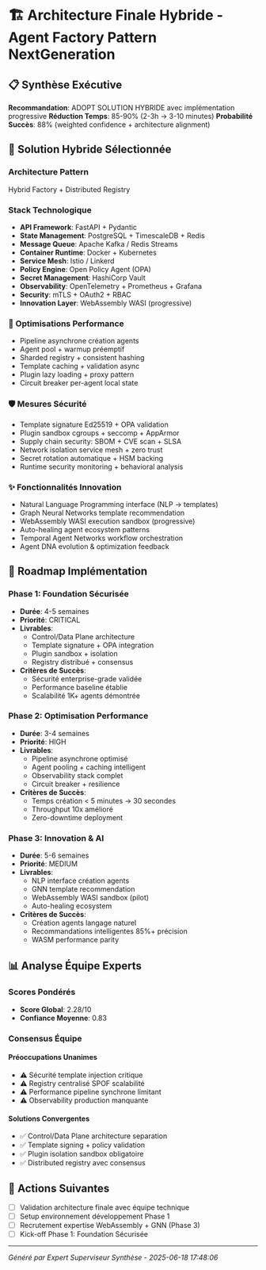 # 🏗️ Architecture Finale Hybride - Agent Factory Pattern NextGeneration

## 📋 Synthèse Exécutive

**Recommandation**: ADOPT SOLUTION HYBRIDE avec implémentation progressive
**Réduction Temps**: 85-90% (2-3h → 3-10 minutes)
**Probabilité Succès**: 88% (weighted confidence + architecture alignment)

## 🎯 Solution Hybride Sélectionnée

### Architecture Pattern
Hybrid Factory + Distributed Registry

### Stack Technologique
- **API Framework**: FastAPI + Pydantic
- **State Management**: PostgreSQL + TimescaleDB + Redis
- **Message Queue**: Apache Kafka / Redis Streams
- **Container Runtime**: Docker + Kubernetes
- **Service Mesh**: Istio / Linkerd
- **Policy Engine**: Open Policy Agent (OPA)
- **Secret Management**: HashiCorp Vault
- **Observability**: OpenTelemetry + Prometheus + Grafana
- **Security**: mTLS + OAuth2 + RBAC
- **Innovation Layer**: WebAssembly WASI (progressive)

### 🚀 Optimisations Performance
- Pipeline asynchrone création agents
- Agent pool + warmup préemptif
- Sharded registry + consistent hashing
- Template caching + validation async
- Plugin lazy loading + proxy pattern
- Circuit breaker per-agent local state

### 🛡️ Mesures Sécurité
- Template signature Ed25519 + OPA validation
- Plugin sandbox cgroups + seccomp + AppArmor
- Supply chain security: SBOM + CVE scan + SLSA
- Network isolation service mesh + zero trust
- Secret rotation automatique + HSM backing
- Runtime security monitoring + behavioral analysis

### ✨ Fonctionnalités Innovation
- Natural Language Programming interface (NLP → templates)
- Graph Neural Networks template recommendation
- WebAssembly WASI execution sandbox (progressive)
- Auto-healing agent ecosystem patterns
- Temporal Agent Networks workflow orchestration
- Agent DNA evolution & optimization feedback

## 📅 Roadmap Implémentation

### Phase 1: Foundation Sécurisée
- **Durée**: 4-5 semaines
- **Priorité**: CRITICAL
- **Livrables**:
  - Control/Data Plane architecture
  - Template signature + OPA integration
  - Plugin sandbox + isolation
  - Registry distribué + consensus
- **Critères de Succès**:
  - Sécurité enterprise-grade validée
  - Performance baseline établie
  - Scalabilité 1K+ agents démontrée

### Phase 2: Optimisation Performance
- **Durée**: 3-4 semaines
- **Priorité**: HIGH
- **Livrables**:
  - Pipeline asynchrone optimisé
  - Agent pooling + caching intelligent
  - Observability stack complet
  - Circuit breaker + resilience
- **Critères de Succès**:
  - Temps création < 5 minutes → 30 secondes
  - Throughput 10x amélioré
  - Zero-downtime deployment

### Phase 3: Innovation & AI
- **Durée**: 5-6 semaines
- **Priorité**: MEDIUM
- **Livrables**:
  - NLP interface création agents
  - GNN template recommendation
  - WebAssembly WASI sandbox (pilot)
  - Auto-healing ecosystem
- **Critères de Succès**:
  - Création agents langage naturel
  - Recommandations intelligentes 85%+ précision
  - WASM performance parity


## 📊 Analyse Équipe Experts

### Scores Pondérés
- **Score Global**: 2.28/10
- **Confiance Moyenne**: 0.83

### Consensus Équipe
#### Préoccupations Unanimes
- ⚠️ Sécurité template injection critique
- ⚠️ Registry centralisé SPOF scalabilité
- ⚠️ Performance pipeline synchrone limitant
- ⚠️ Observability production manquante

#### Solutions Convergentes
- ✅ Control/Data Plane architecture separation
- ✅ Template signing + policy validation
- ✅ Plugin isolation sandbox obligatoire
- ✅ Distributed registry avec consensus

## 🎯 Actions Suivantes

- [ ] Validation architecture finale avec équipe technique
- [ ] Setup environnement développement Phase 1
- [ ] Recrutement expertise WebAssembly + GNN (Phase 3)
- [ ] Kick-off Phase 1: Foundation Sécurisée

---
*Généré par Expert Superviseur Synthèse - 2025-06-18 17:48:06*
